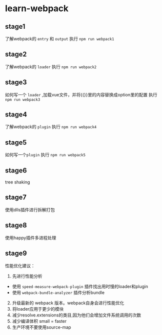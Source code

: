 # learn-webpack
## stage1
了解webpack的 `entry` 和 `output`
执行 `npm run webpack1`
## stage2
了解webpack的 `loader`
执行 `npm run webpack2`
## stage3
如何写一个 `loader` ,加载vue文件，并将{{}}里的内容替换成option里的配置
执行 `npm run webpack3`
## stage4
了解webpack的 `plugin`
执行 `npm run webpack4`
## stage5
如何写一个`plugin`
执行 `npm run webpack5`
## stage6
tree shaking
## stage7
使用dlls插件进行拆解打包
## stage8
使用happy插件多进程处理
## stage9
性能优化建议：
1. 先进行性能分析
- 使用 `speed-measure-webpack-plugin` 插件找出用时慢的loader和plugin
- 使用 `webpack-bundle-analyzer` 插件分析bundle
2. 升级最新的 webpack 版本。webpack自身会进行性能优化
3. 将loader应用于更少的模块
4. 减少resolve.extensions的类目,因为他们会增加文件系统调用的次数
5. 减少编译体积 small = faster
6. 生产环境不要使用source-map
